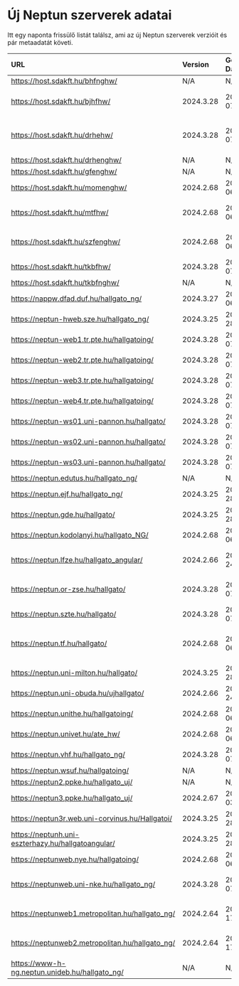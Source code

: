 # Új Neptun szerverek adatai

Itt egy naponta frissülő listát találsz, ami az új Neptun szerverek verzióit és pár metaadatát követi.

| URL                                                | Version   | Generation Date     | Organization Name                             | Captcha Required |
|:-------------------------------------------------|:--------|:------------------|:--------------------------------------------|:---------------|
| https://host.sdakft.hu/bhfnghw/                    | N/A       | N/A                 | N/A                                           | N/A              |
| https://host.sdakft.hu/bjhfhw/                     | 2024.3.28 | 2025-03-07T14:05:39 | Brenner János Hittudományi Főiskola           | 3                |
| https://host.sdakft.hu/drhehw/                     | 2024.3.28 | 2025-03-07T14:05:39 | Debreceni Református Hittudományi Egyetem     | 3                |
| https://host.sdakft.hu/drhenghw/                   | N/A       | N/A                 | N/A                                           | N/A              |
| https://host.sdakft.hu/gfenghw/                    | N/A       | N/A                 | N/A                                           | N/A              |
| https://host.sdakft.hu/momenghw/                   | 2024.2.68 | 2025-03-06T13:08:51 | Moholy-Nagy Művészeti Egyetem                 | 3                |
| https://host.sdakft.hu/mtfhw/                      | 2024.2.68 | 2025-03-06T13:08:51 | Magyar Táncművészeti Egyetem                  | 3                |
| https://host.sdakft.hu/szfenghw/                   | 2024.2.68 | 2025-03-06T13:08:51 | Színház- és Filmművészeti Egyetem             | 3                |
| https://host.sdakft.hu/tkbfhw/                     | 2024.3.28 | 2025-03-07T14:05:39 | A Tan Kapuja Buddhista Főiskola               | 3                |
| https://host.sdakft.hu/tkbfnghw/                   | N/A       | N/A                 | N/A                                           | N/A              |
| https://nappw.dfad.duf.hu/hallgato_ng/             | 2024.3.27 | 2025-03-06T10:32:43 | Dunaújvárosi Egyetem                          | 3                |
| https://neptun-hweb.sze.hu/hallgato_ng/            | 2024.3.25 | 2025-02-28T11:55:12 | Széchenyi István Egyetem                      | 3                |
| https://neptun-web1.tr.pte.hu/hallgatoing/         | 2024.3.28 | 2025-03-07T14:05:39 | Pécsi Tudományegyetem                         | 3                |
| https://neptun-web2.tr.pte.hu/hallgatoing/         | 2024.3.28 | 2025-03-07T14:05:39 | Pécsi Tudományegyetem                         | 3                |
| https://neptun-web3.tr.pte.hu/hallgatoing/         | 2024.3.28 | 2025-03-07T14:05:39 | Pécsi Tudományegyetem                         | 3                |
| https://neptun-web4.tr.pte.hu/hallgatoing/         | 2024.3.28 | 2025-03-07T14:05:39 | Pécsi Tudományegyetem                         | 3                |
| https://neptun-ws01.uni-pannon.hu/hallgato/        | 2024.3.28 | 2025-03-07T14:05:39 | Pannon Egyetem                                | 3                |
| https://neptun-ws02.uni-pannon.hu/hallgato/        | 2024.3.28 | 2025-03-07T14:05:39 | Pannon Egyetem                                | 3                |
| https://neptun-ws03.uni-pannon.hu/hallgato/        | 2024.3.28 | 2025-03-07T14:05:39 | Pannon Egyetem                                | 3                |
| https://neptun.edutus.hu/hallgato_ng/              | N/A       | N/A                 | N/A                                           | N/A              |
| https://neptun.ejf.hu/hallgato_ng/                 | 2024.3.25 | 2025-02-28T11:55:12 | Eötvös József Főiskola                        | 3                |
| https://neptun.gde.hu/hallgato/                    | 2024.3.25 | 2025-02-28T11:55:12 | Gábor Dénes Egyetem                           | 3                |
| https://neptun.kodolanyi.hu/hallgato_NG/           | 2024.2.68 | 2025-03-06T13:08:51 | Kodolányi János Egyetem                       | 1                |
| https://neptun.lfze.hu/hallgato_angular/           | 2024.2.66 | 2025-02-24T15:11:03 | Liszt Ferenc Zeneművészeti Egyetem            | 3                |
| https://neptun.or-zse.hu/hallgato/                 | 2024.3.28 | 2025-03-07T14:05:39 | Országos Rabbiképző - Zsidó Egyetem           | 3                |
| https://neptun.szte.hu/hallgato/                   | 2024.3.28 | 2025-03-07T14:05:39 | Szegedi Tudományegyetem                       | 3                |
| https://neptun.tf.hu/hallgato/                     | 2024.2.68 | 2025-03-06T13:08:51 | Magyar Testnevelési és Sporttudományi Egyetem | 3                |
| https://neptun.uni-milton.hu/hallgato/             | 2024.3.25 | 2025-02-28T11:55:12 | Milton Friedman Egyetem                       | 3                |
| https://neptun.uni-obuda.hu/ujhallgato/            | 2024.2.66 | 2025-02-24T15:11:03 | Óbudai Egyetem                                | 3                |
| https://neptun.unithe.hu/hallgatoing/              | 2024.2.68 | 2025-03-06T13:08:51 | Tokaj-Hegyalja Egyetem                        | 1                |
| https://neptun.univet.hu/ate_hw/                   | 2024.2.68 | 2025-03-06T13:08:51 | Állatorvostudományi Egyetem                   | 3                |
| https://neptun.vhf.hu/hallgato_ng/                 | 2024.3.28 | 2025-03-07T14:05:39 | Veszprémi Érseki Főiskola                     | 3                |
| https://neptun.wsuf.hu/hallgatoing/                | N/A       | N/A                 | N/A                                           | N/A              |
| https://neptun2.ppke.hu/hallgato_uj/               | N/A       | N/A                 | N/A                                           | N/A              |
| https://neptun3.ppke.hu/hallgato_uj/               | 2024.2.67 | 2025-03-03T07:52:29 | Pázmány Péter Katolikus Egyetem               | 3                |
| https://neptun3r.web.uni-corvinus.hu/Hallgatoi/    | 2024.3.25 | 2025-02-28T11:55:12 | Budapesti Corvinus Egyetem                    | 3                |
| https://neptunh.uni-eszterhazy.hu/hallgatoangular/ | 2024.3.25 | 2025-02-28T11:55:12 | Eszterházy Károly Katolikus Egyetem           | 3                |
| https://neptunweb.nye.hu/hallgatoing/              | 2024.2.68 | 2025-03-06T13:08:51 | Nyíregyházi Egyetem                           | 3                |
| https://neptunweb.uni-nke.hu/hallgato_ng/          | 2024.3.28 | 2025-03-07T14:05:39 | Nemzeti Közszolgálati Egyetem                 | 3                |
| https://neptunweb1.metropolitan.hu/hallgato_ng/    | 2024.2.64 | 2025-02-17T15:00:31 | Budapesti Metropolitan Egyetem                | 3                |
| https://neptunweb2.metropolitan.hu/hallgato_ng/    | 2024.2.64 | 2025-02-17T15:00:31 | Budapesti Metropolitan Egyetem                | 3                |
| https://www-h-ng.neptun.unideb.hu/hallgato_ng/     | N/A       | N/A                 | N/A                                           | N/A              |